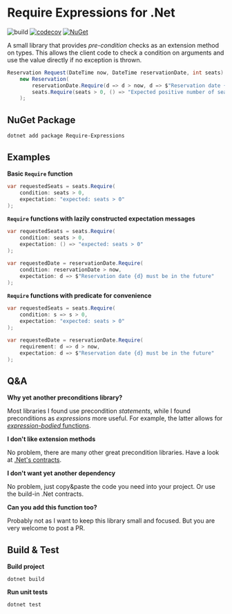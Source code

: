 # Require Expressions for .Net

![build](https://github.com/andrej-dyck/template-gradle-kotlin/actions/workflows/gradle-ci.yml/badge.svg?branch=main)
[![codecov](https://codecov.io/gh/andrej-dyck/dotnet-extensions-require/branch/main/graph/badge.svg?token=9IL6K5CX37)](https://codecov.io/gh/andrej-dyck/dotnet-extensions-require)
[![NuGet](https://badgen.net/nuget/v/Require-Expressions)](https://www.nuget.org/packages/Require-Expressions/)

A small library that provides _pre-condition_ checks as an extension method on types. 
This allows the client code to check a condition on arguments and use the value directly if no exception is thrown.

```csharp
Reservation Request(DateTime now, DateTime reservationDate, int seats) => 
    new Reservation(
        reservationDate.Require(d => d > now, d => $"Reservation date {d} must be in the future"),
        seats.Require(seats > 0, () => "Expected positive number of seats")
    );
```

## NuGet Package

```shell
dotnet add package Require-Expressions
```

## Examples

**Basic `Require` function**
```csharp
var requestedSeats = seats.Require(
    condition: seats > 0,
    expectation: "expected: seats > 0"
);
```

**`Require` functions with lazily constructed expectation messages**
```csharp
var requestedSeats = seats.Require(
    condition: seats > 0,
    expectation: () => "expected: seats > 0"
);

var requestedDate = reservationDate.Require(
    condition: reservationDate > now,
    expectation: d => $"Reservation date {d} must be in the future"
);
```

**`Require` functions with predicate for convenience**
```csharp
var requestedSeats = seats.Require(
    condition: s => s > 0,
    expectation: "expected: seats > 0"
);

var requestedDate = reservationDate.Require(
    requirement: d => d > now,
    expectation: d => $"Reservation date {d} must be in the future"
);
```

## Q&A

**Why yet another preconditions library?**

Most libraries I found use precondition _statements_, while I found preconditions as _expressions_ more useful. For example, the latter allows for [_expression-bodied_ functions](https://docs.microsoft.com/en-us/dotnet/csharp/programming-guide/statements-expressions-operators/expression-bodied-members).

**I don't like extension methods**

No problem, there are many other great precondition libraries. Have a look at [.Net's contracts](https://docs.microsoft.com/en-us/dotnet/api/system.diagnostics.contracts?view=net-6.0).

**I don't want yet another dependency**

No problem, just copy&paste the code you need into your project. Or use the build-in .Net contracts.

**Can you add this function too?**

Probably not as I want to keep this library small and focused. But you are very welcome to post a PR. 

## Build & Test

**Build project**
```shell
dotnet build 
```

**Run unit tests**
```shell
dotnet test
```
